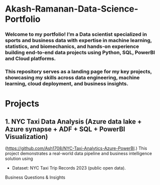 # Akash-Ramanan-Data-Science-Portfolio

### Welcome to my portfolio! I’m a Data scientist specialized in sports and business data with expertise in machine learning, statistics, and biomechanics, and hands-on experience building end-to-end data projects using Python, SQL, PowerBI and Cloud platforms.

### This repository serves as a landing page for my key projects, showcasing my skills across data engineering, machine learning, cloud deployment, and business insights.


# Projects

## 1. NYC Taxi Data Analysis (Azure data lake + Azure synapse + ADF + SQL + PowerBI Visualization)
(https://github.com/Ash1708/NYC-Taxi-Analytics-Azure-PowerBI.)
This project demonstrates a real-world data pipeline and business intelligence solution using

* Dataset: NYC Taxi Trip Records 2023 (public open data).

Business Questions & Insights
